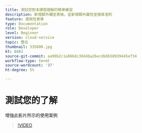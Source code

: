 ```yaml
---
title: 測試您對本課程理解的簡單練習
description: 新增額外欄至表格，並新增額外屬性至搜尋准則
feature: 適用性表單
type: Documentation
role: Developer
level: Beginner
version: cloud-service
topic: 整合
thumbnail: 335800.jpg
kt: 8481
source-git-commit: aa90b2c1a066dc36d4ba26ecdb8b58939445ef34
workflow-type: tm+mt
source-wordcount: '37'
ht-degree: 5%

---
```


# 測試您的了解

增強此影片所示的使用案例

>[!VIDEO](https://video.tv.adobe.com/v/335800/?quality=12&learn=on)

